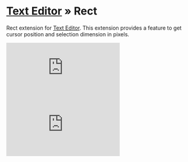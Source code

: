 [Text Editor](https://github.com/taufik-nurrohman/text-editor) &raquo; Rect
===========================================================================

Rect extension for [Text Editor](https://github.com/taufik-nurrohman/text-editor). This extension provides a feature to
get cursor position and selection dimension in pixels.

![index.js](https://img.shields.io/github/size/taufik-nurrohman/text-editor.rect/index.js?branch=main&color=%23f1e05a&label=index.js&labelColor=%231f2328&style=flat-square)
![index.min.js](https://img.shields.io/github/size/taufik-nurrohman/text-editor.rect/index.min.js?branch=main&color=%23f1e05a&label=index.min.js&labelColor=%231f2328&style=flat-square)